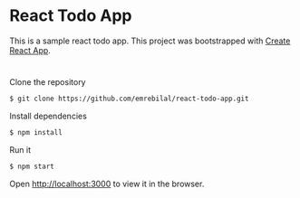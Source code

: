 # React Todo App
This is a sample react todo app. This project was bootstrapped with [Create React App](https://github.com/facebook/create-react-app).
#
Clone the repository
```bash
$ git clone https://github.com/emrebilal/react-todo-app.git
```
Install dependencies
```bash
$ npm install
```
Run it
```bash
$ npm start
```
Open [http://localhost:3000](http://localhost:3000) to view it in the browser.
